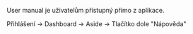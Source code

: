 User manual je uživatelům přístupný přímo z aplikace.

Přihlášení -> Dashboard -> Aside -> Tlačítko dole "Nápověda"
